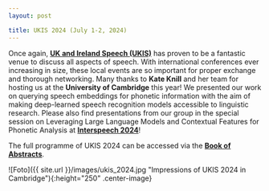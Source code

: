 ```yaml
---
layout: post

title: UKIS 2024 (July 1-2, 2024)
---
```


Once again, <a href="https://ukis2024.eng.cam.ac.uk/" target="_blank" rel="noopener"><strong>UK and Ireland Speech (UKIS)</strong></a> has proven to be a fantastic venue to discuss all aspects of speech.
With international conferences ever increasing in size, these local events are so important for proper exchange and thorough networking. 
Many thanks to <strong>Kate Knill</strong> and her team for hosting us at the <strong>University of Cambridge</strong> this year! 
We presented our work on querying speech embeddings for phonetic information with the aim of making deep-learned speech recognition models accessible to linguistic research. 
Please also find presentations from our group in the special session on <emph>Leveraging Large Language Models and Contextual Features for Phonetic Analysis</emph> at <a href="https://interspeech2024.org/" target="_blank" rel="noopener"><strong>Interspeech 2024</strong></a>!

The full programme of UKIS 2024 can be accessed via the <a href="http://ukis2024.eng.cam.ac.uk/wp-content/uploads/2024/07/ukis2024-AbstractBook.pdf" target="_blank" rel="noopener"><strong>Book of Abstracts</strong></a>.

![Foto]({{ site.url }}/images/ukis_2024.jpg "Impressions of UKIS 2024 in Cambridge"){:height="250" .center-image}
